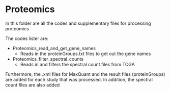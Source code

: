 # Proteomics <p1>

In this folder are all the codes and supplementary files for processing proteomics

The codes lister are:

* Proteomics_read_and_get_gene_names
  * Reads in the proteinGroups.txt files to get out the gene names
* Proteomics_filter_spectral_counts
  * Reads in and filters the spectral count files from TCGA

Furthermore, the .xml files for MaxQuant and the result files (proteinGroups) are added for each study that was processed.
In addition, the spectral count files are also added
